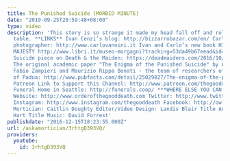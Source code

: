 ```yaml
---
title: The Punished Suicide (MORBID MINUTE)
date: "2019-09-25T20:59:48+08:00"
type: video
description: 'This story is so strange it made my head fall off and roll under the
  table. **LINKS** Ivan Cenzi’s blog: http://bizzarrobazar.com/en/ Carlo Vannini,
  photographer: http://www.carlovannini.it Ivan and Carlo’s new book HIS ANATOMICAL
  MAJESTY http://www.libri.it/museo-morgagni?tracking=53da49b67eead&id=14 Ivan’s Punished
  Suicide piece on Death & the Maiden: https://deadmaidens.com/2016/10/24/the-punished-suicide/#more-8000
  The original academic paper "The Enigma of the Punished Suicide" by Alberto Zanatta,
  Fabio Zampieri and Maurizio Rippa Bonati - the team of researchers of the University
  of Padua: http://www.pubfacts.com/detail/25029827/The-enigma-of-the-punished-suicide-an-anatomical-preparation-of-Lodovico-Brunetti-winner-of-the-gold?tr=1
  Patreon Link to Support this Channel: http://www.patreon.com/thegooddeath Co-Op
  Funeral Home in Seattle: http://funerals.coop/ ***WHERE ELSE YOU CAN FIND ME***
  Website: http://www.orderofthegooddeath.com Twitter: http://www.twitter.com/thegooddeath
  Instagram: http://www.instagram.com/thegooddeath Facebook: http://ow.ly/Zz8PW ***CREDITS***
  Mortician: Caitlin Doughty Editor/Video Design: Landis Blair Title Animation: Ariel
  Hart Title Music: David Forrest'
publishdate: "2016-12-15T18:23:55.000Z"
url: /askamortician/3rhtgD393VQ/
providers:
  youtube:
    id: 3rhtgD393VQ
---
```

